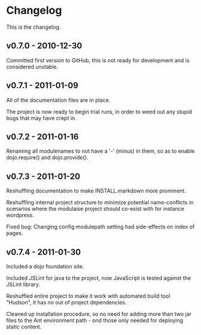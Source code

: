 
Changelog
===============================================================================

This is the changelog.


v0.7.0 - 2010-12-30
-------------------------------------------------------------------------------

Committed first version to GitHub, this is not ready for development and is
considered unstable.


v0.7.1 - 2011-01-09
-------------------------------------------------------------------------------

All of the documentation files are in place.

The project is now ready to begin trial runs, in order to weed out any stupid 
bugs that may have crept in.


v0.7.2 - 2011-01-16
-------------------------------------------------------------------------------

Renaming all modulenames to not have a '-' (minus) in them, so as to enable
dojo.require() and dojo.provide().


v0.7.3 - 2011-01-20
-------------------------------------------------------------------------------

Reshuffling documentation to make INSTALL.markdown more prominent. 

Reshuffling internal project structure to minimize potential name-conflicts in
scenarios where the modulaise project should co-exist with for instance
wordpress.

Fixed bug: Changing config modulepath setting had side-effects on index of
pages.


v0.7.4 - 2011-01-30
-------------------------------------------------------------------------------

Included a dojo foundation site.

Included JSLint for java to the project, now JavaScript is tested against the
JSLint library.

Reshuffled entire project to make it work with automated build tool "Hudson", 
it has no out of project dependencies. 

Cleaned up installation procedure, so no need for adding more than two jar
files to the Ant environment path - ond those only needed for deploying
static content.